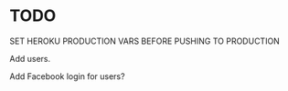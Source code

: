 # TODO

SET HEROKU PRODUCTION VARS BEFORE PUSHING TO PRODUCTION

Add users.

Add Facebook login for users?

